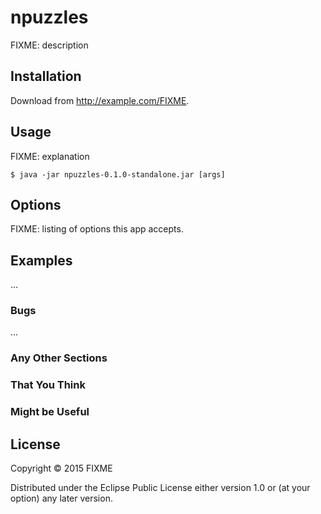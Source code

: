 # npuzzles

FIXME: description

## Installation

Download from http://example.com/FIXME.

## Usage

FIXME: explanation

    $ java -jar npuzzles-0.1.0-standalone.jar [args]

## Options

FIXME: listing of options this app accepts.

## Examples

...

### Bugs

...

### Any Other Sections
### That You Think
### Might be Useful

## License

Copyright © 2015 FIXME

Distributed under the Eclipse Public License either version 1.0 or (at
your option) any later version.
